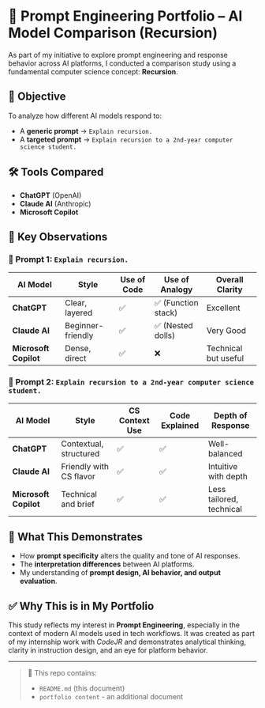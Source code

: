 # 🧠 Prompt Engineering Portfolio – AI Model Comparison (Recursion)

As part of my initiative to explore prompt engineering and response behavior across AI platforms, I conducted a comparison study using a fundamental computer science concept: **Recursion**.

## 📌 Objective

To analyze how different AI models respond to:
- A **generic prompt** → `Explain recursion.`
- A **targeted prompt** → `Explain recursion to a 2nd-year computer science student.`

## 🛠️ Tools Compared

- **ChatGPT** (OpenAI)
- **Claude AI** (Anthropic)
- **Microsoft Copilot**

## 🎯 Key Observations

### 🔹 Prompt 1: `Explain recursion.`

| AI Model           | Style                | Use of Code | Use of Analogy          | Overall Clarity      |
|--------------------|----------------------|-------------|--------------------------|-----------------------|
| **ChatGPT**        | Clear, layered        | ✅           | ✅ (Function stack)       | Excellent             |
| **Claude AI**      | Beginner-friendly     | ✅           | ✅ (Nested dolls)         | Very Good             |
| **Microsoft Copilot** | Dense, direct      | ✅           | ❌                        | Technical but useful  |

### 🔹 Prompt 2: `Explain recursion to a 2nd-year computer science student.`

| AI Model           | Style                     | CS Context Use | Code Explained | Depth of Response      |
|--------------------|---------------------------|----------------|----------------|------------------------|
| **ChatGPT**        | Contextual, structured     | ✅              | ✅              | Well-balanced           |
| **Claude AI**      | Friendly with CS flavor    | ✅              | ✅              | Intuitive with depth    |
| **Microsoft Copilot** | Technical and brief     | ✅              | ✅              | Less tailored, technical|

## 💬 What This Demonstrates

- How **prompt specificity** alters the quality and tone of AI responses.
- The **interpretation differences** between AI platforms.
- My understanding of **prompt design, AI behavior, and output evaluation**.


## ✅ Why This is in My Portfolio

This study reflects my interest in **Prompt Engineering**, especially in the context of modern AI models used in tech workflows. It was created as part of my internship work with *CodeJR* and demonstrates analytical thinking, clarity in instruction design, and an eye for platform behavior.

---

> 📁 This repo contains:
> - `README.md` (this document)
> - `portfolio content` - an additional document 

